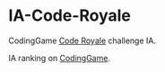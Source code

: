 # IA-Code-Royale
CodingGame [Code Royale](https://www.codingame.com/challenge/code-royale) challenge IA.

IA ranking on [CodingGame](https://www.codingame.com/leaderboards/challenge/code-royale/global?column=keyword&value=nesnes).
